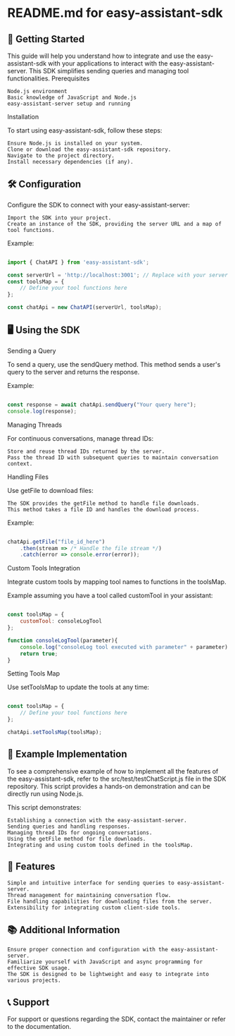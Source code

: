 # README.md for easy-assistant-sdk

## 🚀 Getting Started

This guide will help you understand how to integrate and use the easy-assistant-sdk with your applications to interact with the easy-assistant-server. This SDK simplifies sending queries and managing tool functionalities.
Prerequisites

    Node.js environment
    Basic knowledge of JavaScript and Node.js
    easy-assistant-server setup and running

Installation

To start using easy-assistant-sdk, follow these steps:

    Ensure Node.js is installed on your system.
    Clone or download the easy-assistant-sdk repository.
    Navigate to the project directory.
    Install necessary dependencies (if any).

## 🛠️ Configuration

Configure the SDK to connect with your easy-assistant-server:

    Import the SDK into your project.
    Create an instance of the SDK, providing the server URL and a map of tool functions.

Example:

```javascript

import { ChatAPI } from 'easy-assistant-sdk';

const serverUrl = 'http://localhost:3001'; // Replace with your server's URL
const toolsMap = {
    // Define your tool functions here
};

const chatApi = new ChatAPI(serverUrl, toolsMap);
```
## 🖥️ Using the SDK
Sending a Query

To send a query, use the sendQuery method. This method sends a user's query to the server and returns the response.

Example:

```javascript

const response = await chatApi.sendQuery("Your query here");
console.log(response);
```
Managing Threads

For continuous conversations, manage thread IDs:

    Store and reuse thread IDs returned by the server.
    Pass the thread ID with subsequent queries to maintain conversation context.

Handling Files

Use getFile to download files:

    The SDK provides the getFile method to handle file downloads.
    This method takes a file ID and handles the download process.

Example:

```javascript

chatApi.getFile("file_id_here")
    .then(stream => /* Handle the file stream */)
    .catch(error => console.error(error));
```
Custom Tools Integration

Integrate custom tools by mapping tool names to functions in the toolsMap.

Example assuming you have a tool called customTool in your assistant:

```javascript

const toolsMap = {
    customTool: consoleLogTool
};

function consoleLogTool(parameter){
    console.log("consoleLog tool executed with parameter" + parameter)
    return true;
}
```

Setting Tools Map

Use setToolsMap to update the tools at any time:

```javascript

const toolsMap = {
    // Define your tool functions here
};

chatApi.setToolsMap(toolsMap);
```

## 📝 Example Implementation

To see a comprehensive example of how to implement all the features of the easy-assistant-sdk, refer to the src/test/testChatScript.js file in the SDK repository. This script provides a hands-on demonstration and can be directly run using Node.js.

This script demonstrates:

    Establishing a connection with the easy-assistant-server.
    Sending queries and handling responses.
    Managing thread IDs for ongoing conversations.
    Using the getFile method for file downloads.
    Integrating and using custom tools defined in the toolsMap.


## 🌟 Features

    Simple and intuitive interface for sending queries to easy-assistant-server.
    Thread management for maintaining conversation flow.
    File handling capabilities for downloading files from the server.
    Extensibility for integrating custom client-side tools.

## 📚 Additional Information

    Ensure proper connection and configuration with the easy-assistant-server.
    Familiarize yourself with JavaScript and async programming for effective SDK usage.
    The SDK is designed to be lightweight and easy to integrate into various projects.

## 📞 Support

For support or questions regarding the SDK, contact the maintainer or refer to the documentation.